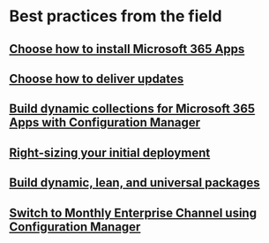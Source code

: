 # Best practices from the field
## [Choose how to install Microsoft 365 Apps](install-options.md)
## [Choose how to deliver updates](choose-how-to-deliver-updates.md)
## [Build dynamic collections for Microsoft 365 Apps with Configuration Manager](build-dynamic-lean-configuration-manager.md)
## [Right-sizing your initial deployment](right-sizing-initial-deployment.md)
## [Build dynamic, lean, and universal packages](build-dynamic-lean-universal-packages.md)
## [Switch to Monthly Enterprise Channel using Configuration Manager](switch-to-monthly-enterprise-channel.md)
